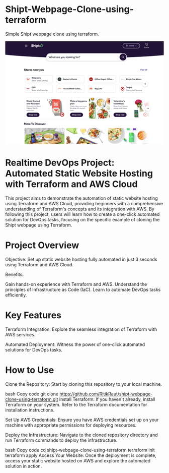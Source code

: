 # Shipt-Webpage-Clone-using-terraform
Simple Shipt webpage clone using terraform.

<p align="center">
  <img src="./assests/shipt.png" width="600" title="Architecture" alt="Architecture">
  </p>

# Realtime DevOps Project: Automated Static Website Hosting with Terraform and AWS Cloud
This project aims to demonstrate the automation of static website hosting using Terraform and AWS Cloud, providing beginners with a comprehensive understanding of Terraform's concepts and its integration with AWS. By following this project, users will learn how to create a one-click automated solution for DevOps tasks, focusing on the specific example of cloning the Shipt webpage using Terraform.

# Project Overview
Objective: Set up static website hosting fully automated in just 3 seconds using Terraform and AWS Cloud.

Benefits:

Gain hands-on experience with Terraform and AWS.
Understand the principles of Infrastructure as Code (IaC).
Learn to automate DevOps tasks efficiently.

# Key Features
Terraform Integration: Explore the seamless integration of Terraform with AWS services.

Automated Deployment: Witness the power of one-click automated solutions for DevOps tasks.

# How to Use
Clone the Repository: Start by cloning this repository to your local machine.

bash
Copy code
git clone https://github.com/RitikRaut/shipt-webpage-clone-using-terraform.git
Install Terraform: If you haven't already, install Terraform on your system. Refer to the Terraform documentation for installation instructions.

Set Up AWS Credentials: Ensure you have AWS credentials set up on your machine with appropriate permissions for deploying resources.

Deploy the Infrastructure: Navigate to the cloned repository directory and run Terraform commands to deploy the infrastructure.

bash
Copy code
cd shipt-webpage-clone-using-terraform
terraform init
terraform apply
Access Your Website: Once the deployment is complete, access your static website hosted on AWS and explore the automated solution in action.
